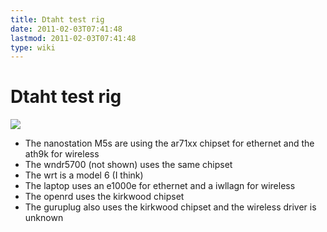 ```yaml
---
title: Dtaht test rig
date: 2011-02-03T07:41:48
lastmod: 2011-02-03T07:41:48
type: wiki
---
```

Dtaht test rig
==============

![](http://nex-6.taht.net/images/housenet.png)

-   The nanostation M5s are using the ar71xx chipset for ethernet and
    the ath9k for wireless
-   The wndr5700 (not shown) uses the same chipset
-   The wrt is a model 6 (I think)
-   The laptop uses an e1000e for ethernet and a iwllagn for wireless
-   The openrd uses the kirkwood chipset
-   The guruplug also uses the kirkwood chipset and the wireless driver
    is unknown

